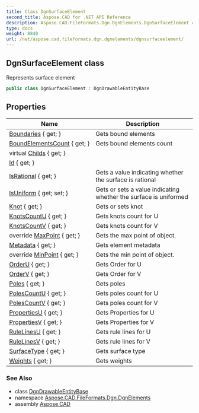 ```yaml
---
title: Class DgnSurfaceElement
second_title: Aspose.CAD for .NET API Reference
description: Aspose.CAD.FileFormats.Dgn.DgnElements.DgnSurfaceElement class. Represents surface element
type: docs
weight: 8840
url: /net/aspose.cad.fileformats.dgn.dgnelements/dgnsurfaceelement/
---
```

## DgnSurfaceElement class

Represents surface element

```csharp
public class DgnSurfaceElement : DgnDrawableEntityBase
```

## Properties

| Name | Description |
| --- | --- |
| [Boundaries](../../aspose.cad.fileformats.dgn.dgnelements/dgnsurfaceelement/boundaries/) { get; } | Gets bound elements |
| [BoundElementsCount](../../aspose.cad.fileformats.dgn.dgnelements/dgnsurfaceelement/boundelementscount/) { get; } | Gets bound elements count |
| virtual [Childs](../../aspose.cad.fileformats.dgn.dgnelements/dgnelementbase/childs/) { get; } |  |
| [Id](../../aspose.cad.fileformats.dgn.dgnelements/dgnelementbase/id/) { get; } |  |
| [IsRational](../../aspose.cad.fileformats.dgn.dgnelements/dgnsurfaceelement/isrational/) { get; } | Gets a value indicating whether the surface is rational |
| [IsUniform](../../aspose.cad.fileformats.dgn.dgnelements/dgnsurfaceelement/isuniform/) { get; set; } | Gets or sets a value indicating whether the surface is uniformed |
| [Knot](../../aspose.cad.fileformats.dgn.dgnelements/dgnsurfaceelement/knot/) { get; } | Gets or sets knot |
| [KnotsCountU](../../aspose.cad.fileformats.dgn.dgnelements/dgnsurfaceelement/knotscountu/) { get; } | Gets knots count for U |
| [KnotsCountV](../../aspose.cad.fileformats.dgn.dgnelements/dgnsurfaceelement/knotscountv/) { get; } | Gets knots count for V |
| override [MaxPoint](../../aspose.cad.fileformats.dgn.dgnelements/dgnsurfaceelement/maxpoint/) { get; } | Gets the max point of object. |
| [Metadata](../../aspose.cad.fileformats.dgn.dgnelements/dgnelementbase/metadata/) { get; } | Gets element metadata |
| override [MinPoint](../../aspose.cad.fileformats.dgn.dgnelements/dgnsurfaceelement/minpoint/) { get; } | Gets the min point of object. |
| [OrderU](../../aspose.cad.fileformats.dgn.dgnelements/dgnsurfaceelement/orderu/) { get; } | Gets Order for U |
| [OrderV](../../aspose.cad.fileformats.dgn.dgnelements/dgnsurfaceelement/orderv/) { get; } | Gets Order for V |
| [Poles](../../aspose.cad.fileformats.dgn.dgnelements/dgnsurfaceelement/poles/) { get; } | Gets poles |
| [PolesCountU](../../aspose.cad.fileformats.dgn.dgnelements/dgnsurfaceelement/polescountu/) { get; } | Gets poles count for U |
| [PolesCountV](../../aspose.cad.fileformats.dgn.dgnelements/dgnsurfaceelement/polescountv/) { get; } | Gets poles count for V |
| [PropertiesU](../../aspose.cad.fileformats.dgn.dgnelements/dgnsurfaceelement/propertiesu/) { get; } | Gets Properties for U |
| [PropertiesV](../../aspose.cad.fileformats.dgn.dgnelements/dgnsurfaceelement/propertiesv/) { get; } | Gets Properties for V |
| [RuleLinesU](../../aspose.cad.fileformats.dgn.dgnelements/dgnsurfaceelement/rulelinesu/) { get; } | Gets rule lines for U |
| [RuleLinesV](../../aspose.cad.fileformats.dgn.dgnelements/dgnsurfaceelement/rulelinesv/) { get; } | Gets rule lines for V |
| [SurfaceType](../../aspose.cad.fileformats.dgn.dgnelements/dgnsurfaceelement/surfacetype/) { get; } | Gets surface type |
| [Weights](../../aspose.cad.fileformats.dgn.dgnelements/dgnsurfaceelement/weights/) { get; } | Gets weights |

### See Also

* class [DgnDrawableEntityBase](../dgndrawableentitybase/)
* namespace [Aspose.CAD.FileFormats.Dgn.DgnElements](../../aspose.cad.fileformats.dgn.dgnelements/)
* assembly [Aspose.CAD](../../)


